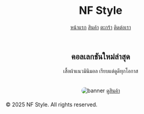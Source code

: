 <!DOCTYPE html>
<html lang="th">
<head>
  <meta charset="UTF-8">
  <title>NF Style | มินิมอลแฟชั่น</title>
  <link rel="stylesheet" href="style.css">
</head>
<body>
  <header>
    <h1>NF Style</h1>
    <nav>
      <a href="indexs.html">หน้าแรก</a>
      <a href="products.html">สินค้า</a>
      <a href="cart.html">ตะกร้า</a>
      <a href="about.html">ติดต่อเรา</a>
    </nav>
  </header>

  <div class="container" style="text-align:center;">
    <h2>คอลเลกชันใหม่ล่าสุด</h2>
    <p>เสื้อผ้าแนวมินิมอล เรียบแต่ดูดีทุกโอกาส</p>
    <img src="https://via.placeholder.com/800x400" alt="banner" style="border-radius:12px; margin:20px 0;">
    <a href="products.html" class="btn">ดูสินค้า</a>
  </div>

  <footer>© 2025 NF Style. All rights reserved.</footer>
</body>
</html>
